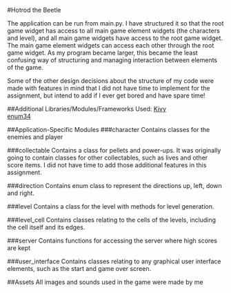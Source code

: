 #Hotrod the Beetle

The application can be run from main.py.
I have structured it so that the root game widget has access to all main game element widgets (the characters and level), and all main game widgets have access to the root game widget. The main game element widgets can access each other through the root game widget.
As my program became larger, this became the least confusing way of structuring and managing interaction between elements of the game.

Some of the other design decisions about the structure of my code were made with features in mind that I did not have time to implement for the assignment, but intend to add if I ever get bored and have spare time!

##Additional Libraries/Modules/Frameworks Used:
[Kivy](http://kivy.org/)  
[enum34](https://pypi.python.org/pypi/enum34)

##Application-Specific Modules
###character
Contains classes for the enemies and player

###collectable
Contains a class for pellets and power-ups. 
It was originally going to contain classes for other collectables, such as lives and other score items. I did not have time to add those additional features in this assignment.

###direction
Contains enum class to represent the directions up, left, down and right.

###level
Contains a class for the level with methods for level generation.

###level_cell
Contains classes relating to the cells of the levels, including the cell itself and its edges.

###server
Contains functions for accessing the server where high scores are kept

###user_interface
Contains classes relating to any graphical user interface elements, such as the start and game over screen.

##Assets
All images and sounds used in the game were made by me
